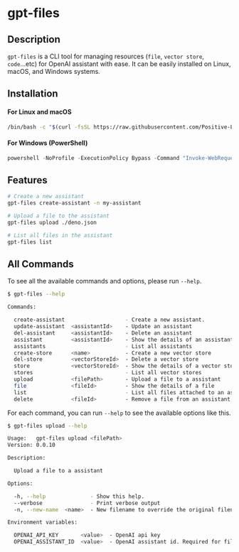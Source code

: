 # gpt-files

## Description

`gpt-files` is a CLI tool for managing resources (`file`, `vector store`, `code`...etc) for OpenAI assistant with ease. It can be easily installed on Linux, macOS, and Windows systems.

## Installation

#### For Linux and macOS
```sh
/bin/bash -c "$(curl -fsSL https://raw.githubusercontent.com/Positive-LLC/gpt-files/main/install.sh)"
```

#### For Windows (PowerShell)
```powershell
powershell -NoProfile -ExecutionPolicy Bypass -Command "Invoke-WebRequest -UseBasicParsing https://raw.githubusercontent.com/Positive-LLC/gpt-files/main/install.ps1 | Invoke-Expression"
```

## Features

```sh
# Create a new assistant
gpt-files create-assistant -n my-assistant

# Upload a file to the assistant
gpt-files upload ./deno.json

# List all files in the assistant
gpt-files list 
```

## All Commands

To see all the available commands and options, please run `--help`.

```sh
$ gpt-files --help
```

```sh
Commands:

  create-assistant                   - Create a new assistant.                
  update-assistant  <assistantId>    - Update an assistant                    
  del-assistant     <assistantId>    - Delete an assistant                    
  assistant         <assistantId>    - Show the details of an assistant       
  assistants                         - List all assistants                    
  create-store      <name>           - Create a new vector store              
  del-store         <vectorStoreId>  - Delete a vector store                  
  store             <vectorStoreId>  - Show the details of a vector store     
  stores                             - List all vector stores                 
  upload            <filePath>       - Upload a file to a assistant           
  file              <fileId>         - Show the details of a file             
  list                               - List all files attached to an assistant
  delete            <fileId>         - Remove a file from an assistant 
```

For each command, you can run `--help` to see the available options like this.
```sh
$ gpt-files upload --help
```

```sh
Usage:   gpt-files upload <filePath>
Version: 0.0.10                     

Description:

  Upload a file to a assistant

Options:

  -h, --help              - Show this help.                                                 
  --verbose               - Print verbose output                            (Default: false)
  -n, --new-name  <name>  - New filename to override the original filename                  

Environment variables:

  OPENAI_API_KEY       <value>  - OpenAI api key                                             (required)
  OPENAI_ASSISTANT_ID  <value>  - OpenAI assistant id. Required for file operation commands
```